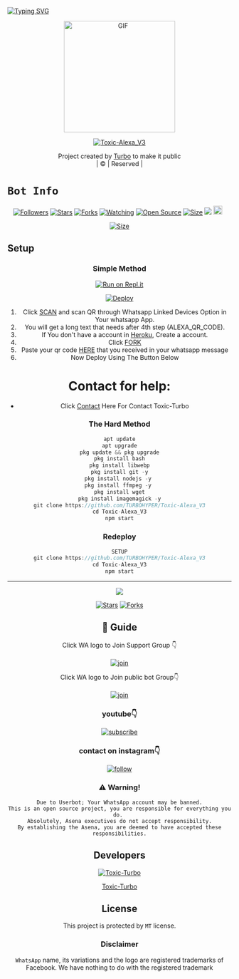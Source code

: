 [![Typing SVG](https://readme-typing-svg.herokuapp.com?size=30&color=F753EE&lines=Welcome+To+Toxic-Alexa_V3;This+Bot+Made+By+Turbo)](https://git.io/typing-svg)
<div align="center">
        <img src="https://telegra.ph/file/98a4cce3428c086bd7451.jpg" alt="GIF" width="250" height="250"/>
</p>

<a href="#"><img title="Toxic-Alexa_V3" src="https://img.shields.io/badge/Toxic-Alexa_V3-green?colorA=%23ff0000&colorB=%23017e40&style=for-the-badge"></a>
</p>
  <p align="center">
</p>
</div>
<p align="center">
Project created by <a href="https://github.com/TURBOHYPER">Turbo</a> to make it public
    <br>
       | © |
        Reserved |
    <br> 
</p>

# ```Bot Info```
<p align="center">
<a href="https://github.com/TURBOHYPER/followers"><img title="Followers" src="https://img.shields.io/github/followers/TURBOHYPER?color=red&style=flat-square"></a>
<a href="https://github.com/TURBOHYPER/Toxic-Alexa_V3/stargazers/"><img title="Stars" src="https://img.shields.io/github/stars/TURBOHYPER/Toxic-Alexa_V3?color=blue&style=flat-square"></a>
<a href="https://github.com/TURBOHYPER/Toxic-Alexa_V3/network/members"><img title="Forks" src="https://img.shields.io/github/forks/TURBOHYPER/Toxic-Alexa_V3?color=red&style=flat-square"></a>
<a href="https://github.com/TURBOHYPER/Toxic-Alexa_V3/watchers"><img title="Watching" src="https://img.shields.io/github/watchers/TURBOHYPER/Toxic-Alexa_V3?label=Watchers&color=blue&style=flat-square"></a>
<a href="https://github.com/TURBOHYPER/Toxic-Alexa_V3"><img title="Open Source" src="https://img.shields.io/badge/Author-Turbo%20Mods%20Inc.-red?v=103"></a>
<a href="https://github.com/TURBOHYPER/Toxic-Alexa_V3/"><img title="Size" src="https://img.shields.io/github/repo-size/TURBOHYPER/Toxic-Alexa_V3?style=flat-square&color=green"></a>
<a href="https://hits.seeyoufarm.com"><img src="https://hits.seeyoufarm.com/api/count/incr/badge.svg?url=https%3A%2F%2Fgithub.com%2FTURBOHYPER%2FToxic-Alexa_V3&count_bg=%2379C83D&title_bg=%23555555&icon=probot.svg&icon_color=%2300FF6D&title=hits&edge_flat=false"/></a>
<a href="https://github.com/TURBOHYPER/Toxic-Alexa_V3/graphs/commit-activity"><img height="20" src="https://img.shields.io/badge/Maintained%3F-yes-green.svg"></a>&nbsp;&nbsp;
</p>
<p align='center'>
    </p>

<p align="center">
<a href="https://youtu.be/fHFBLrGrVXo"><img title="Size" src="https://img.shields.io/badge/Tutorial-Video-green"></a>
</p>

<p align="center">
<a ![Profile Views](https://hits.seeyoufarm.com/api/count/incr/badge.svg?url=https://github.com/TURBOHYPER/Toxic-Alexa_V3&title=Toxic-Alexa_V3%20Views)
</p>

## Setup
<div align="center">

  ### Simple Method
 
[![Run on Repl.it](https://repl.it/badge/github/quiec/whatsAlfa)](https://replit.com/@TURBOHYPER/Toxic-AlexaV3?output%20only=1&lite=1#index.js)

[![Deploy](https://www.herokucdn.com/deploy/button.svg)](https://heroku.com/deploy?template=https://github.com/TURBOHYPER/Toxic-Alexa_V3) 
<br>
        
1. Click [SCAN](https://replit.com/@TURBOHYPER/Toxic-AlexaV3?output%20only=1&lite=1#index.js) and scan QR through Whatsapp Linked Devices Option in Your whatsapp App.
2. You will get a long text that needs after 4th step (ALEXA_QR_CODE).
3. If You don't have a account in [Heroku](https://signup.heroku.com/), Create a account.
4. Click [FORK](https://github.com/leo-criminal-sir/Toxic-Alexa_V3)
5. Paste your qr code [HERE](https://github.com/TURBOHYPER/Toxic-Alexa_V3/blob/main/session.json) that you received in your whatsapp message
6. Now Deploy Using The Button Below
   <br>
# Contact for help:
   * Click [Contact](https://wa.me/916380260672?text=Need+Help🙂) Here For Contact Toxic-Turbo
 
### The Hard Method
```js
apt update
apt upgrade
pkg update && pkg upgrade
pkg install bash
pkg install libwebp
pkg install git -y
pkg install nodejs -y 
pkg install ffmpeg -y 
pkg install wget
pkg install imagemagick -y
git clone https://github.com/TURBOHYPER/Toxic-Alexa_V3
cd Toxic-Alexa_V3
npm start
```
      
  
### Redeploy
```js
SETUP
git clone https://github.com/TURBOHYPER/Toxic-Alexa_V3
cd Toxic-Alexa_V3
npm start
```

----

  <p align="center">
  <a href="https://github.com/TURBOHYPER/Toxic-Alexa_V3">
    
<a href="https://github.com/TURBOHYPER/followers">
<img src="https://img.shields.io/github/repo-size/farhan-dqz/Julie-Mwol?color=green&label=Repo%20total%20size&style=plastic">
<p align="center">
<a href="https://github.com/TURBOHYPER/Toxic-Alexa_V3/followers"
<img title="Followers" src="https://img.shields.io/github/followers/TOXICTURBO?color=blue&style=flat-square"></a>
<a href="https://github.com/TURBOHYPER/Toxic-Alexa_V3/stargazers/"><img title="Stars" src="https://img.shields.io/github/stars/TURBOHYPER/Toxic-Alexa?color=blue&style=flat-trangle"></a>
<a href="https://github.com/TURBOHYPER/Toxic-Alexa_V3/network/members"><img title="Forks" src="https://img.shields.io/github/forks/TURBOHYPER/Toxic-Alexa?color=blue&style=flat-trangle"></a>
</p>

## 📢 Guide
Click WA logo to Join Support Group 👇
    <br>
<br>
  [![join](https://github.com/Alien-alfa/PublicBot/blob/main/wlogo.svg.png)](https://chat.whatsapp.com/LWjJ4tu2qe9BWQZ1JzRZgp)
  <div align="center">


Click WA logo to Join public bot Group👇
    <br>
<br>
  [![join](https://github.com/Alien-alfa/PublicBot/blob/main/wlogo.svg.png)](https://chat.whatsapp.com/LWjJ4tu2qe9BWQZ1JzRZgp)
  <div align="center">

  </div>

### youtube👇

[![subscribe](https://i.ibb.co/mqttCVQ/images-1-1.png)](https://youtu.be/fHFBLrGrVXo)


### contact on instagram👇

[![follow](https://i.ibb.co/zHdm4Hj/images-5-2.jpg)](https://www.instagram.com/toxic_turbo777)


### ⚠️ Warning! 
```
Due to Userbot; Your WhatsApp account may be banned.
This is an open source project, you are responsible for everything you do. 
Absolutely, Asena executives do not accept responsibility.
By establishing the Asena, you are deemed to have accepted these responsibilities.
```
          
## Developers
  <div align="center">
    
  [![Toxic-Turbo](https://github.com/TOXICTURBO.png?size=100)](https://github.com/TURBOHYPER)
    
[Toxic-Turbo](https://github.com/TURBOHYPER)
  </div>
    
    


## License
This project is protected by `MT` license.

### Disclaimer
`WhatsApp` name, its variations and the logo are registered trademarks of Facebook. We have nothing to do with the registered trademark
